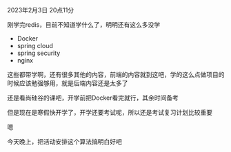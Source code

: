 2023年2月3日 20点11分

刚学完redis，目前不知道学什么了，明明还有这么多没学

- Docker
- spring cloud
- spring security
- nginx

这些都带学啊，还有很多其他的内容，前端的内容就到这吧，学的这么点做项目的时候应该勉强够用，就是后端内容还是太多了

还是看尚硅谷的课吧，开学前把Docker看完就行，其余时间备考


但是现在是寒假快开学了，开学还要考试呢，所以还是考试复习计划比较重要

嗯

今天晚上，把活动安排这个算法搞明白好吧
